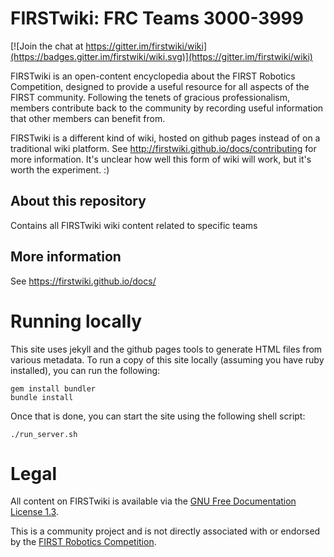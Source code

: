 FIRSTwiki: FRC Teams 3000-3999
==============================

[![Join the chat at https://gitter.im/firstwiki/wiki](https://badges.gitter.im/firstwiki/wiki.svg)](https://gitter.im/firstwiki/wiki)

FIRSTwiki is an open-content encyclopedia about the FIRST Robotics Competition,
designed to provide a useful resource for all aspects of the FIRST community.
Following the tenets of gracious professionalism, members contribute back to the
community by recording useful information that other members can benefit from. 

FIRSTwiki is a different kind of wiki, hosted on github pages instead of on a
traditional wiki platform. See http://firstwiki.github.io/docs/contributing
for more information. It's unclear how well this form of wiki will work, but
it's worth the experiment. :) 

About this repository
---------------------

Contains all FIRSTwiki wiki content related to specific teams

More information
----------------

See https://firstwiki.github.io/docs/

Running locally
===============

This site uses jekyll and the github pages tools to generate HTML files from
various metadata. To run a copy of this site locally (assuming you have ruby
installed), you can run the following:

    gem install bundler
    bundle install

Once that is done, you can start the site using the following shell script:

    ./run_server.sh

Legal
=====

All content on FIRSTwiki is available via the [GNU Free Documentation License 1.3](http://www.gnu.org/licenses/fdl-1.3.en.html).

This is a community project and is not directly associated with or endorsed by
the [FIRST Robotics Competition](http://www.firstinspires.org/).

